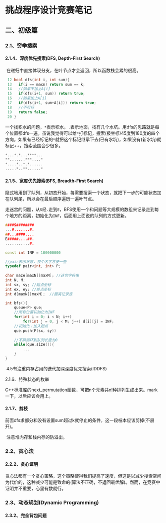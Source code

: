 # 挑战程序设计竞赛笔记

## 二、初级篇

### 2.1、穷举搜索

#### 2.1.4、深度优先搜索(DFS, Depth-First Search)

​	在递归中直接体现分支，在叶节点才会返回，所以函数栈会累的很高。

```C++
 12 bool dfs(int i, int sum){
 13   if(i == maxn) return sum == k;
 14   //如果不加上A[i]
 15   if(dfs(i+1, sum)) return true;
 16   //如果加上A[i]
 17   if(dfs(i+1, sum+A[i])) return true;
 18   //不可行
 19   return false;
 20 }
```

​	一个找积水的问题，`*`表示积水，`.`表示地面，找有几个水坑。用dfs的思路就是每个位置都dfs一遍。虽说我觉得可以给`*`打标记，搜索(极坐标)45度到180度的四个方向，如果有已经标记的`*`就把这个标记继承下去(已有水坑)，如果没有(新水坑)就标记++，搜索范围会少很多。

```c++
*...*.*...****...
**.......***....*
*....*..*.*......
.....*..**......*
```



#### 2.1.5、宽度优先搜索(BFS, Breadth-First Search)

​	隐式地用到了队列，从初态开始，每需要搜索一个状态，就把下一步的可能状态加在队列尾，所以会在最后顺序遍历一遍叶节点。

​	走迷宫的问题，从`S`经`.`走到`E`，BFS使用一个和问题等大规模的数组来记录走到每个地方的距离，初始化为`INF`，后面用上面说的队列的方式更新。

```c++
####S########
...#.......#.
##...####....
E#####....##.
...........#.
```



```c++
const int INF = 100000000

//pair表示状态，换个名字方便一些
typedef pair<int, int> P;
    
char maze[maxN][maxM]; //迷宫字符串
int N, M;
int sx, sy; //起点坐标
int ex, ey; //终点坐标
int d[maxN][maxM];	//距离记录表

int bfs(){
    queue<P> que;
    //所有位置初始化为INF
    for(int i = 0; i < N; i++)
        for(int j = 0, j < M; j++) d[i][j] = INF;
    //初始化：加入起点
    que.push(P(sx, sy))
        
    //不断循环到队列长度为0
    while(que.size()){
    	...        
    }
}
```

​	4.5有注重内存占用的迭代加深深度优先搜索(IDDFS)



2.1.6、特殊状态的枚举

​	C++标准库的next_permutation函数，可把n个元素共n!种排列生成出来。mark一下，以后应该会用上。



#### 2.1.7、剪枝

​	前面dfs求部分和没有设置sum超过k就停止的条件，这一段枝本应该剪掉(不展开)。

​	注意堆内存和栈内存的防溢出。



### 2.2、贪心法

#### 2.2.2、贪心证明

​	贪心法都有一个贪心策略，这个策略使得我们提高了速度，但这是以减少搜索空间为代价的，这种减少可能是致命的(算法不正确，不返回最优解)。然而，在竞赛中证明并不重要，心里有数就行。



### 2.3、动态规划(Dynamic Programming)

#### 2.3.2、完全背包问题

​	




